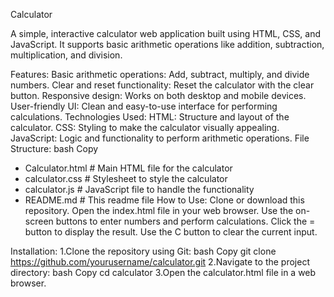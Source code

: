
Calculator

A simple, interactive calculator web application built using HTML, CSS, and JavaScript. It supports basic arithmetic operations like addition, subtraction, multiplication, and division.

Features:
Basic arithmetic operations: Add, subtract, multiply, and divide numbers.
Clear and reset functionality: Reset the calculator with the clear button.
Responsive design: Works on both desktop and mobile devices.
User-friendly UI: Clean and easy-to-use interface for performing calculations.
Technologies Used:
HTML: Structure and layout of the calculator.
CSS: Styling to make the calculator visually appealing.
JavaScript: Logic and functionality to perform arithmetic operations.
File Structure:
bash
Copy
- Calculator.html      # Main HTML file for the calculator
- calculator.css       # Stylesheet to style the calculator
- calculator.js       # JavaScript file to handle the functionality
- README.md       # This readme file
How to Use:
Clone or download this repository.
Open the index.html file in your web browser.
Use the on-screen buttons to enter numbers and perform calculations.
Click the = button to display the result.
Use the C button to clear the current input.

Installation:
1.Clone the repository using Git:
bash
Copy
git clone https://github.com/yourusername/calculator.git
2.Navigate to the project directory:
bash
Copy
cd calculator
3.Open the calculator.html file in a web browser.
